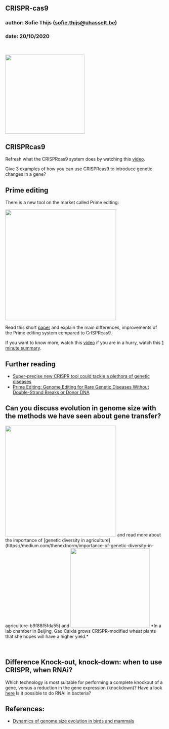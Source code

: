 ## CRISPR-cas9
### author: Sofie Thijs (sofie.thijs@uhasselt.be)
### date: 20/10/2020

&nbsp;
&nbsp;
&nbsp;


<img src="https://media1.giphy.com/media/4nloNqEDVPIdi/giphy.gif" width="250px">

## CRISPRcas9

Refresh what the CRISPRcas9 system does by watching this [video](https://www.youtube.com/watch?v=4YKFw2KZA5o).

Give 3 examples of how you can use CRISPRcas9 to introduce genetic changes in a gene?
  

## Prime editing
There is a new tool on the market called Prime editing:  
  
<img src="https://media.nature.com/lw800/magazine-assets/d41586-019-03164-5/d41586-019-03164-5_17295426.png" width="350px">


Read this short [paper](https://www.sciencemag.org/news/2019/10/new-prime-genome-editor-could-surpass-crispr) and explain the main differences, improvements of the Prime editing system compared to CrISPRcas9.

If you want to know more, watch this [video](https://www.youtube.com/watch?v=M5mS_moZN_w)
if you are in a hurry, watch this [1 minute summary](https://www.youtube.com/watch?v=FzVV-AkS76I).

## Further reading
- [Super-precise new CRISPR tool could tackle a plethora of genetic diseases](https://www.nature.com/articles/d41586-019-03164-5)
- [Prime Editing: Genome Editing for Rare Genetic Diseases Without Double-Strand Breaks or Donor DNA](https://www.frontiersin.org/articles/10.3389/fgene.2020.00528/full)


## Can you discuss evolution in genome size with the methods we have seen about gene transfer?
<img src="https://media.springernature.com/m685/springer-static/image/art%3A10.1038%2Fs41576-019-0106-6/MediaObjects/41576_2019_106_Fig1_HTML.png" width="350px">
and read more about the importance of [genetic diversity in agriculture](https://medium.com/thenextnorm/importance-of-genetic-diversity-in-agriculture-b9f88f5fda55)
and <img src="https://www.sciencemag.org/sites/default/files/styles/article_main_image_-_1280w__no_aspect_/public/cc_1_GAO_DSC_3995_1280x720.jpg?itok=zIL-gLCS" width="250px">
*In a lab chamber in Beijing, Gao Caixia grows CRISPR-modified wheat plants that she hopes will have a higher yield.*

&nbsp;
&nbsp;
&nbsp;


## Difference Knock-out, knock-down: when to use CRISPR, when RNAi?
Which technology is most suitable for performing a complete knockout of a gene, versus a reduction in the gene expression (knockdown)?
Have a look [here](https://www.youtube.com/watch?v=U3Z4u0DKbx0)
Is it possible to do RNAi in bacteria?

## References:
- [Dynamics of genome size evolution in birds and mammals](https://www.pnas.org/content/114/8/E1460)

&nbsp;
&nbsp;
&nbsp;
